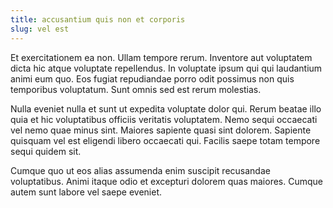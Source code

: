 ```yaml
---
title: accusantium quis non et corporis
slug: vel est
---
```


Et exercitationem ea non. Ullam tempore rerum. Inventore aut voluptatem dicta hic atque voluptate repellendus. In voluptate ipsum qui qui laudantium animi eum quo. Eos fugiat repudiandae porro odit possimus non quis temporibus voluptatum. Sunt omnis sed est rerum molestias.

Nulla eveniet nulla et sunt ut expedita voluptate dolor qui. Rerum beatae illo quia et hic voluptatibus officiis veritatis voluptatem. Nemo sequi occaecati vel nemo quae minus sint. Maiores sapiente quasi sint dolorem. Sapiente quisquam vel est eligendi libero occaecati qui. Facilis saepe totam tempore sequi quidem sit.

Cumque quo ut eos alias assumenda enim suscipit recusandae voluptatibus. Animi itaque odio et excepturi dolorem quas maiores. Cumque autem sunt labore vel saepe eveniet.
